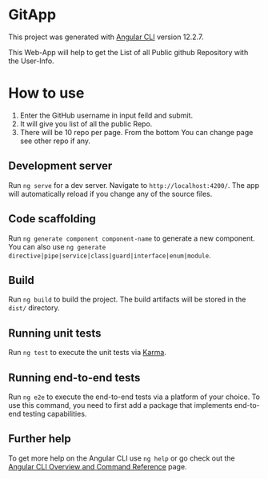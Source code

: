 # GitApp

This project was generated with [Angular CLI](https://github.com/angular/angular-cli) version 12.2.7.

This Web-App will help to get the List of all Public github Repository with the User-Info.
 
# How to use

1. Enter the GitHub username in input feild and submit.
2. It will give you list of all the public Repo. 
3. There will be 10 repo per page. From the bottom You can change page see other repo if any.

## Development server

Run `ng serve` for a dev server. Navigate to `http://localhost:4200/`. The app will automatically reload if you change any of the source files.

## Code scaffolding

Run `ng generate component component-name` to generate a new component. You can also use `ng generate directive|pipe|service|class|guard|interface|enum|module`.

## Build

Run `ng build` to build the project. The build artifacts will be stored in the `dist/` directory.

## Running unit tests

Run `ng test` to execute the unit tests via [Karma](https://karma-runner.github.io).

## Running end-to-end tests

Run `ng e2e` to execute the end-to-end tests via a platform of your choice. To use this command, you need to first add a package that implements end-to-end testing capabilities.

## Further help

To get more help on the Angular CLI use `ng help` or go check out the [Angular CLI Overview and Command Reference](https://angular.io/cli) page.

